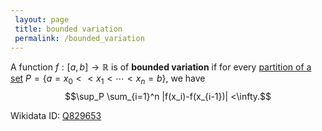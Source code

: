```yaml
---
 layout: page
 title: bounded variation
 permalink: /bounded_variation
---
```

A function $f: [a,b]\to \mathbb R$ is of **bounded variation** if for every [partition of a set](https://defsmath.github.io/DefsMath/partition_of_a_set) $P =\{a= x_0 < <x_1 < \cdots < x_n = b\}$, we have $$\sup_P \sum_{i=1}^n |f(x_i)-f(x_{i-1})| <\infty.$$

Wikidata ID: [Q829653](https://www.wikidata.org/wiki/Q829653)